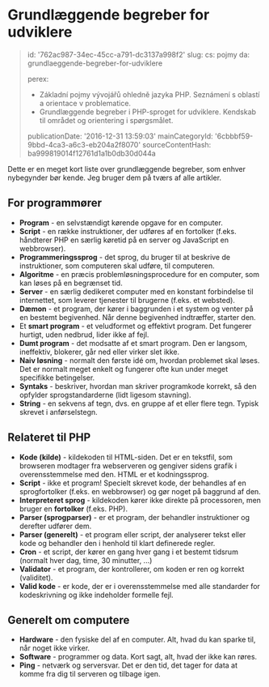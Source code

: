 Grundlæggende begreber for udviklere
====================================

> id: '762ac987-34ec-45cc-a791-dc3137a998f2'
> slug:
> 	cs: pojmy
> 	da: grundlaeggende-begreber-for-udviklere
> 
> perex:
> 	- Základní pojmy vývojářů ohledně jazyka PHP. Seznámení s oblastí a orientace v problematice.
> 	- Grundlæggende begreber i PHP-sproget for udviklere. Kendskab til området og orientering i spørgsmålet.
> 
> publicationDate: '2016-12-31 13:59:03'
> mainCategoryId: '6cbbbf59-9bbd-4ca3-a6c3-eb204a2f8070'
> sourceContentHash: ba999819014f12761d1a1b0db30d044a

Dette er en meget kort liste over grundlæggende begreber, som enhver nybegynder bør kende. Jeg bruger dem på tværs af alle artikler.

For programmører
--------------------------

- **Program** - en selvstændigt kørende opgave for en computer.
- **Script** - en række instruktioner, der udføres af en fortolker (f.eks. håndterer PHP en særlig køretid på en server og JavaScript en webbrowser).
- **Programmeringssprog** - det sprog, du bruger til at beskrive de instruktioner, som computeren skal udføre, til computeren.
- **Algoritme** - en præcis problemløsningsprocedure for en computer, som kan løses på en begrænset tid.
- **Server** - en særlig dedikeret computer med en konstant forbindelse til internettet, som leverer tjenester til brugerne (f.eks. et websted).
- **Dæmon** - et program, der kører i baggrunden i et system og venter på en bestemt begivenhed. Når denne begivenhed indtræffer, starter den.
- Et **smart program** - et veludformet og effektivt program. Det fungerer hurtigt, uden nedbrud, lider ikke af fejl.
- **Dumt program** - det modsatte af et smart program. Den er langsom, ineffektiv, blokerer, går ned eller virker slet ikke.
- **Naiv løsning** - normalt den første idé om, hvordan problemet skal løses. Det er normalt meget enkelt og fungerer ofte kun under meget specifikke betingelser.
- **Syntaks** - beskriver, hvordan man skriver programkode korrekt, så den opfylder sprogstandarderne (lidt ligesom stavning).
- **String** - en sekvens af tegn, dvs. en gruppe af et eller flere tegn. Typisk skrevet i anførselstegn.

Relateret til PHP
--------------------------

- **Kode (kilde)** - kildekoden til HTML-siden. Det er en tekstfil, som browseren modtager fra webserveren og gengiver sidens grafik i overensstemmelse med den. HTML er et kodningssprog.
- **Script** - ikke et program! Specielt skrevet kode, der behandles af en sprogfortolker (f.eks. en webbrowser) og gør noget på baggrund af den.
- **Interpreteret sprog** - kildekoden kører ikke direkte på processoren, men bruger en **fortolker** (f.eks. PHP).
- **Parser (sprogparser)** - er et program, der behandler instruktioner og derefter udfører dem.
- **Parser (generelt)** - et program eller script, der analyserer tekst eller kode og behandler den i henhold til klart definerede regler.
- **Cron** - et script, der kører en gang hver gang i et bestemt tidsrum (normalt hver dag, time, 30 minutter, ...)
- **Validator** - et program, der kontrollerer, om koden er ren og korrekt (validitet).
- **Valid kode** - er kode, der er i overensstemmelse med alle standarder for kodeskrivning og ikke indeholder formelle fejl.

Generelt om computere
--------------------------

- **Hardware** - den fysiske del af en computer. Alt, hvad du kan sparke til, når noget ikke virker.
- **Software** - programmer og data. Kort sagt, alt, hvad der ikke kan røres.
- **Ping** - netværk og serversvar. Det er den tid, det tager for data at komme fra dig til serveren og tilbage igen.
